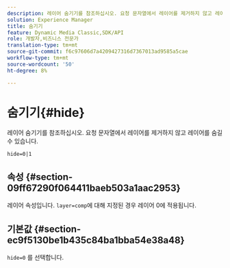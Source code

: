 ```yaml
---
description: 레이어 숨기기를 참조하십시오. 요청 문자열에서 레이어를 제거하지 않고 레이어를 숨길 수 있습니다.
solution: Experience Manager
title: 숨기기
feature: Dynamic Media Classic,SDK/API
role: 개발자,비즈니스 전문가
translation-type: tm+mt
source-git-commit: f6c97606d7a4209427316d7367013ad9585a5cae
workflow-type: tm+mt
source-wordcount: '50'
ht-degree: 8%

---
```



# 숨기기{#hide}

레이어 숨기기를 참조하십시오. 요청 문자열에서 레이어를 제거하지 않고 레이어를 숨길 수 있습니다.

`hide=0|1`

## 속성 {#section-09ff67290f064411baeb503a1aac2953}

레이어 속성입니다. `layer=comp`에 대해 지정된 경우 레이어 0에 적용됩니다.

## 기본값 {#section-ec9f5130be1b435c84ba1bba54e38a48}

`hide=0` 를 선택합니다.
